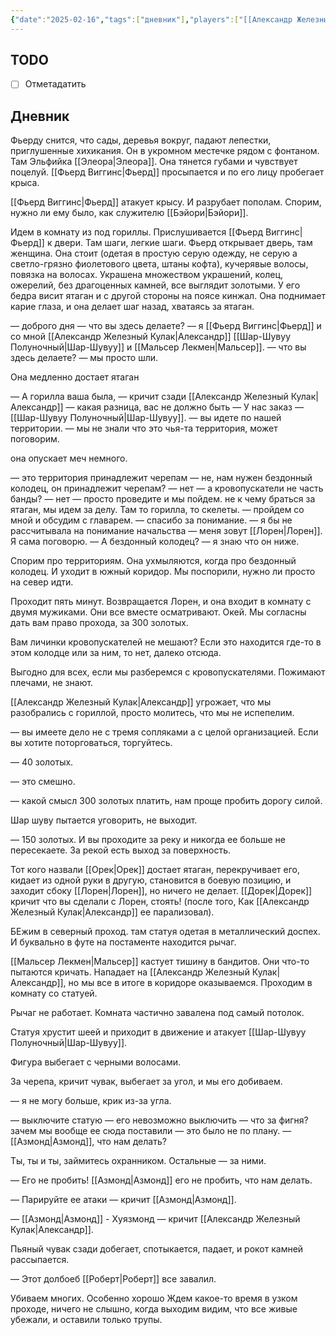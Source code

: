 ```yaml
---
{"date":"2025-02-16","tags":["дневник"],"players":["[[Александр Железный Кулак]]","[[Мальсер Лекмен]]","[[Фьерд Виггинс]]","[[Шар-Шувуу Полуночный]]"],"campaign":"Школа приключенцев Безелота. Переплетенные судьбы","world-date":"40 день весны 776","world-time-start":"7:30","dg-publish":true,"previous-session":"[[12 января 2025]]","next-session":"[[23 февраля 2025]]","permalink":"/16-fevralya-2025/","dgPassFrontmatter":true}
---
```



## TODO
- [ ] Отметадатить

## Дневник
Фьерду снится, что сады, деревья вокруг, падают лепестки, приглушенные хихикания. Он в укромном местечке рядом с фонтаном. Там Эльфийка [[Элеора\|Элеора]]. Она тянется губами и чувствует поцелуй. [[Фьерд Виггинс\|Фьерд]] просыпается и по его лицу пробегает крыса. 

[[Фьерд Виггинс\|Фьерд]] атакует крысу. И разрубает пополам. Спорим, нужно ли ему было, как служителю [[Бэйори\|Бэйори]].

Идем в комнату из под гориллы. Прислушивается [[Фьерд Виггинс\|Фьерд]] к двери. Там шаги, легкие шаги. Фьерд открывает дверь, там женщина. Она стоит (одетая в простую серую одежду, не серую а светло-грязно фиолетового цвета, штаны кофта), кучерявые волосы, повязка на волосах. Украшена множеством украшений, колец, ожерелий, без драгоценных камней, все выглядит золотыми. У его бедра висит ятаган и с другой стороны на поясе кинжал. Она поднимает карие глаза, и она делает шаг назад, хватаясь за ятаган. 

— доброго дня
— что вы здесь делаете?
— я [[Фьерд Виггинс\|Фьерд]] и со мной [[Александр Железный Кулак\|Александр]] [[Шар-Шувуу Полуночный\|Шар-Шувуу]] и [[Мальсер Лекмен\|Мальсер]].
— что вы здесь делаете?
— мы просто шли. 

Она медленно достает ятаган

— А горилла ваша была, — кричит сзади [[Александр Железный Кулак\|Александр]]
— какая разница, вас не должно быть 
— У нас заказ — [[Шар-Шувуу Полуночный\|Шар-Шувуу]].
— вы идете по нашей территории.
— мы не знали что это чья-та территория, может поговорим.

она опускает меч немного. 

— это территория принадлежит черепам
— не, нам нужен бездонный колодец, он принадлежит черепам?
— нет
— а кровопускатели не часть банды?
— нет
— просто проведите и мы пойдем.  не к чему браться за ятаган, мы идем за делу. Там то горилла, то скелеты. 
— пройдем со мной и обсудим с главарем. 
— спасибо за понимание.
— я бы не рассчитывала на понимание начальства
— меня зовут [[Лорен\|Лорен]].  Я сама поговорю.
— А бездонный колодец?
— я знаю что он ниже. 

Спорим про территориям.  Она ухмыляются, когда про бездонный колодец.  И уходит в южный коридор. Мы поспорили, нужно ли просто на север идти. 

Проходит пять минут. Возвращается Лорен, и она входит в комнату с двумя мужиками. Они все вместе осматривают. Окей. Мы согласны дать вам право прохода, за 300 золотых. 

Вам личинки кровопускателей не мешают? Если это находится где-то в этом колодце или за ним, то нет, далеко отсюда. 

Выгодно для всех, если мы разберемся с кровопускателями. Пожимают плечами, не знают. 

[[Александр Железный Кулак\|Александр]] угрожает, что мы разобрались с гориллой, просто молитесь, что мы не испепелим. 

— вы имеете дело не с тремя сопляками а с целой организацией. Если вы хотите поторговаться, торгуйтесь.

— 40 золотых.

— это смешно. 

— какой смысл 300 золотых платить, нам проще пробить дорогу силой. 

Шар шуву пытается уговорить, не выходит.

— 150 золотых. И вы проходите за реку и никогда ее больше не пересекаете. За рекой есть выход за поверхность. 

Тот кого назвали [[Орек\|Орек]] достает ятаган, перекручивает его, кидает из одной руки в другую, становится в боевую позицию, и заходит сбоку [[Лорен\|Лорен]], но ничего не делает. [[Дорек\|Дорек]] кричит что вы сделали с Лорен, стоять! (после того, Как [[Александр Железный Кулак\|Александр]] ее парализовал).

БЕжим в северный проход. там статуя одетая в металлический доспех. И буквально в футе на постаменте находится рычаг. 

[[Мальсер Лекмен\|Мальсер]] кастует тишину в бандитов. Они что-то пытаются кричать. Нападает на [[Александр Железный Кулак\|Александр]], но мы все в итоге в коридоре оказываемся. Проходим в комнату со статуей.

Рычаг не работает.
Комната частично завалена под самый потолок. 

Статуя хрустит шеей и приходит в движение и атакует [[Шар-Шувуу Полуночный\|Шар-Шувуу]].

Фигура выбегает с черными волосами. 

За черепа, кричит чувак, выбегает за угол, и мы его добиваем. 

— я не могу больше, крик из-за угла. 

— выключите статую
— его невозможно выключить
— что за фигня? зачем мы вообще ее сюда поставили
— это было не по плану. 
— [[Азмонд\|Азмонд]], что нам делать?

Ты, ты и ты, займитесь охранником. Остальные — за ними. 

— Его не пробить! [[Азмонд\|Азмонд]] его не пробить, что нам делать.

— Парируйте ее атаки — кричит [[Азмонд\|Азмонд]].

— [[Азмонд\|Азмонд]] - Хуязмонд — кричит [[Александр Железный Кулак\|Александр]].

Пьяный чувак сзади добегает, спотыкается, падает, и рокот камней рассыпается. 

— Этот долбоеб [[Роберт\|Роберт]] все завалил.

Убиваем многих. Особенно хорошо Ждем какое-то время в узком проходе, ничего не слышно, когда выходим видим, что все живые убежали, и оставили только трупы. 

